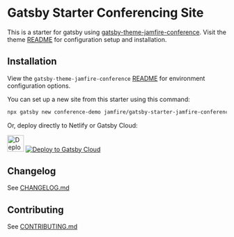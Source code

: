 # Gatsby Starter Conferencing Site

This is a starter for gatsby using [gatsby-theme-jamfire-conference](https://github.com/jamfire/gatsby-theme-jamfire-conference). Visit the theme [README](https://github.com/jamfire/gatsby-theme-jamfire-conference/blob/master/README.md) for configuration setup and installation.

## Installation

View the `gatsby-theme-jamfire-conference` [README](https://github.com/jamfire/gatsby-theme-jamfire-conference/blob/master/README.md#environment-configuration) for environment configuration options.

You can set up a new site from this starter using this command:

```bash
npx gatsby new conference-demo jamfire/gatsby-starter-jamfire-conference
```

Or, deploy directly to Netlify or Gatsby Cloud:

[<img src="https://www.netlify.com/img/deploy/button.svg" alt="Deploy to Netlify" height="38">](https://app.netlify.com/start/deploy?repository=https://github.com/jamfire/gatsby-starter-jamfire-conference) [<img src="https://www.gatsbyjs.com/deploynow.svg" alt="Deploy to Gatsby Cloud">](https://www.gatsbyjs.com/dashboard/deploynow?url=https://github.com/jamfire/gatsby-starter-jamfire-conference)

## Changelog

See [CHANGELOG.md](CHANGELOG.md)

## Contributing

See [CONTRIBUTING.md](CONTRIBUTING.md)
